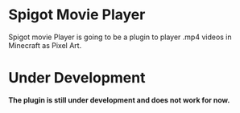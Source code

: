 # Spigot Movie Player

Spigot movie Player is going to be a plugin to player .mp4 videos in Minecraft as Pixel Art.

# Under Development

<b>The plugin is still under development and does not work for now.</b>